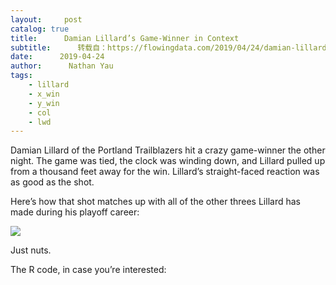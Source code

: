 ```yaml
---
layout:     post
catalog: true
title:      Damian Lillard’s Game-Winner in Context
subtitle:      转载自：https://flowingdata.com/2019/04/24/damian-lillards-game-winner-in-context/
date:      2019-04-24
author:      Nathan Yau
tags:
    - lillard
    - x_win
    - y_win
    - col
    - lwd
---
```


Damian Lillard of the Portland Trailblazers hit a crazy game-winner the other night. The game was tied, the clock was winding down, and Lillard pulled up from a thousand feet away for the win. Lillard’s straight-faced reaction was as good as the shot.

Here’s how that shot matches up with all of the other threes Lillard has made during his playoff career:

![](https://i0.wp.com/flowingdata.com/wp-content/uploads/2019/04/Every-made-three-by-Lillard.png?resize=750%2C599&ssl=1)


Just nuts.

The R code, in case you’re interested:
